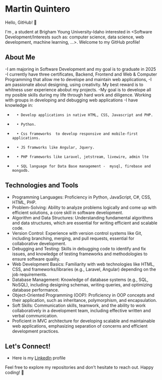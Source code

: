 # Martin Quintero

Hello, GitHub! 👋

I'm <Martin Quintero>, a student at Brigham Young University-Idaho interested in <Software Development/Interests such as: computer science, data science, web development, machine learning, ...>. Welcome to my GitHub profile!

## About Me

-I am majoring in Software Development and my goal is to graduate in 2025
-I currently have three certificates, Backend, Frontend and Web & Computer Programming that allow me to develope and maintain web applications,
-I am passionate about designing, using creativity. My best reward is to whitness user experience abobut my projects. 
-My goal is to develope all my posible skills during my life through hard work and diligence. Working with groups in developing and debugging web applications
-I have knowledge in: 
-       • Develop applications in native HTML, CSS, Javascript and PHP.
-       • Python.
-       • Css frameworks  to develop responsive and mobile-first applications.
-       • JS framworks like Angular, Jquery.
-       • PHP frameworks like Laravel, jetstream, livewire, admin lte
-       • SQL language for Data Base management -  mysql, firebase and mongodb.

## Technologies and Tools

- Programming Languages: Proficiency in Python, JavaScript, C#, CSS, HTML, PHP.
- Problem-Solving: Ability to analyze problems logically and come up with efficient solutions, a core skill in software development.
- Algorithm and Data Structures: Understanding fundamental algorithms and data structures, which are essential for writing efficient and scalable code.
- Version Control: Experience with version control systems like Git, including branching, merging, and pull requests, essential for collaborative development.
- Debugging and Testing: Skills in debugging code to identify and fix issues, and knowledge of testing frameworks and methodologies to ensure software quality.
- Web Development Basics: Familiarity with web technologies like HTML, CSS, and frameworks/libraries (e.g., Laravel, Angular) depending on the job requirements.
- Database Management: Knowledge of database systems (e.g., SQL, NoSQL), including designing schemas, writing queries, and optimizing database performance.
- Object-Oriented Programming (OOP): Proficiency in OOP concepts and their application, such as inheritance, polymorphism, and encapsulation.
- Soft Skills: Communication skills, teamwork, and the ability to work collaboratively in a development team, including effective written and verbal communication.
- Proficient in MVC architecture for developing scalable and maintainable web applications, emphasizing separation of concerns and efficient development practices.

## Let's Connect!

- Here is my [LinkedIn](https://www.linkedin.com/in/martinquinterobyu) profile

Feel free to explore my repositories and don't hesitate to reach out. Happy coding! 🚀
